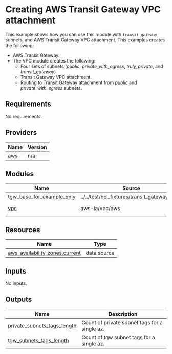 <!-- BEGIN_TF_DOCS -->
# Creating AWS Transit Gateway VPC attachment

This example shows how you can use this module with `transit_gateway` subnets, and AWS Transit Gateway VPC attachment. This examples creates the following:

* AWS Transit Gateway.
* The VPC module creates the following:
  * Four sets of subnets (*public*, *private\_with\_egress*, *truly\_private*, and *transit\_gateway*)
  * Transit Gateway VPC attachment.
  * Routing to Transit Gateway attachment from *public* and *private\_with\_egress* subnets.

## Requirements

No requirements.

## Providers

| Name | Version |
|------|---------|
| <a name="provider_aws"></a> [aws](#provider\_aws) | n/a |

## Modules

| Name | Source | Version |
|------|--------|---------|
| <a name="module_tgw_base_for_example_only"></a> [tgw\_base\_for\_example\_only](#module\_tgw\_base\_for\_example\_only) | ../../test/hcl_fixtures/transit_gateway_base | n/a |
| <a name="module_vpc"></a> [vpc](#module\_vpc) | aws-ia/vpc/aws | >= 4.0.0 |

## Resources

| Name | Type |
|------|------|
| [aws_availability_zones.current](https://registry.terraform.io/providers/hashicorp/aws/latest/docs/data-sources/availability_zones) | data source |

## Inputs

No inputs.

## Outputs

| Name | Description |
|------|-------------|
| <a name="output_private_subnets_tags_length"></a> [private\_subnets\_tags\_length](#output\_private\_subnets\_tags\_length) | Count of private subnet tags for a single az. |
| <a name="output_tgw_subnets_tags_length"></a> [tgw\_subnets\_tags\_length](#output\_tgw\_subnets\_tags\_length) | Count of tgw subnet tags for a single az. |
<!-- END_TF_DOCS -->